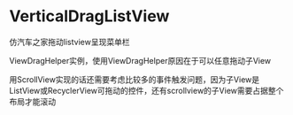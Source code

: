 # VerticalDragListView
仿汽车之家拖动listview呈现菜单栏

ViewDragHelper实例，使用ViewDragHelper原因在于可以任意拖动子View

用ScrollView实现的话还需要考虑比较多的事件触发问题，因为子View是ListView或RecyclerView可拖动的控件，还有scrollview的子View需要占据整个布局才能滚动
